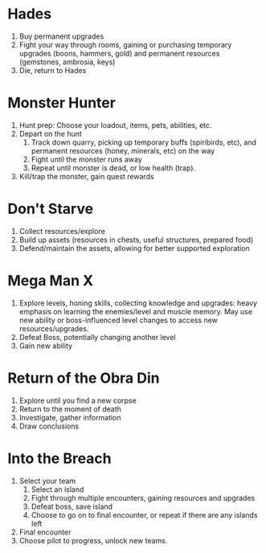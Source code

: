 
# Hades
1. Buy permanent upgrades
2. Fight your way through rooms, gaining or purchasing temporary upgrades (boons, hammers, gold) and permanent resources (gemstones, ambrosia, keys)
3. Die, return to Hades

# Monster Hunter
1. Hunt prep: Choose your loadout, items, pets, abilities, etc.
2. Depart on the hunt
	1. Track down quarry, picking up temporary buffs (spiribirds, etc), and permanent resources (honey, minerals, etc) on the way
	2. Fight until the monster runs away
	3. Repeat until monster is dead, or low health (trap).
3. Kill/trap the monster, gain quest rewards

# Don't Starve
1. Collect resources/explore
2. Build up assets (resources in chests, useful structures, prepared food)
3. Defend/maintain the assets, allowing for better supported exploration

# Mega Man X
1. Explore levels, honing skills, collecting knowledge and upgrades: heavy emphasis on learning the enemies/level and muscle memory. May use new ability or boss-influenced level changes to access new resources/upgrades.
2. Defeat Boss, potentially changing another level
3. Gain new ability

# Return of the Obra Din
1. Explore until you find a new corpse
2. Return to the moment of death
3. Investigate, gather information
4. Draw conclusions

# Into the Breach
1. Select your team
	1. Select an island
	2. Fight through multiple encounters, gaining resources and upgrades
	3. Defeat boss, save island
	4. Choose to go on to final encounter, or repeat if there are any islands left
2. Final encounter
3. Choose pilot to progress, unlock new teams.